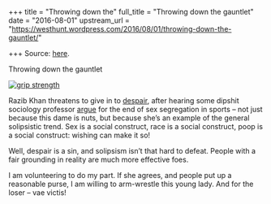 +++
title = "Throwing down the"
full_title = "Throwing down the gauntlet"
date = "2016-08-01"
upstream_url = "https://westhunt.wordpress.com/2016/08/01/throwing-down-the-gauntlet/"

+++
Source: [here](https://westhunt.wordpress.com/2016/08/01/throwing-down-the-gauntlet/).

Throwing down the gauntlet

[![grip
strength](https://westhunt.files.wordpress.com/2016/08/grip-strength.jpg?w=640&h=640)](https://westhunt.files.wordpress.com/2016/08/grip-strength.jpg)

Razib Khan threatens to give in to
[despair](http://www.unz.com/gnxp/the-lack-of-progress-in-science-sex-differences/),
after hearing some dipshit sociology professor
[argue](https://www.amazon.com/Sex-Segregation-Sports-Separate-Equal/dp/1440838100/ref=sr_1_1?s=books&ie=UTF8&qid=1470114522&sr=1-1)
for the end of sex segregation in sports – not just because this dame is
nuts, but because she’s an example of the general solipsistic trend. Sex
is a social construct, race is a social construct, poop is a social
construct: wishing can make it so!

Well, despair is a sin, and solipsism isn’t that hard to defeat. People
with a fair grounding in reality are much more effective foes.

I am volunteering to do my part. If she agrees, and people put up a
reasonable purse, I am willing to arm-wrestle this young lady. And for
the loser – vae victis!

